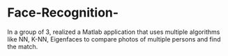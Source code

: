 # Face-Recognition-
In a group of 3, realized a Matlab application that uses multiple algorithms like NN, K-NN, Eigenfaces to compare photos of multiple persons and find the match.
